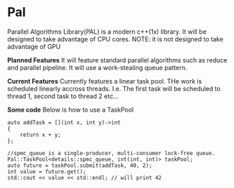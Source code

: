 # Pal
Parallel Algorithms Library(PAL) is a modern c++(1x) library. It will be designed to take advantage of CPU cores.
NOTE: it is not designed to take advantage of GPU

**Planned Features**
It will feature standard parallel algorithms such as reduce and parallel pipeline.  It will use a work-stealing queue pattern.

**Current Features**
Currently features a linear task pool.  THe work is scheduled linearly accross threads.  I.e.  The first task will be scheduled to thread 1, second task to thread 2 etc...

**Some code**
Below is how to use a TaskPool

    auto addTask = [](int x, int y)->int
    {
        return x + y;
    };
    
    //spmc_queue is a single-producer, multi-consumer lock-free queue.
    Pal::TaskPool<details::spmc_queue, int(int, int)> taskPool;
    auto future = taskPool.submit(addTask, 40, 2);
    int value = future.get();
    std::cout << value << std::endl; // will print 42
    

